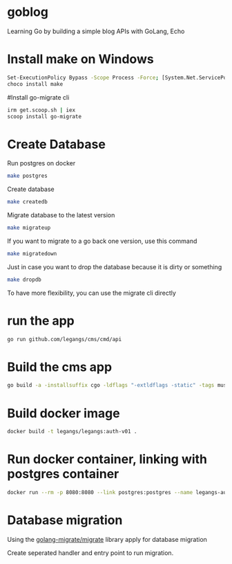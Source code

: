 # goblog
Learning Go by building a simple blog APIs with GoLang, Echo

# Install make on Windows 

```bash
Set-ExecutionPolicy Bypass -Scope Process -Force; [System.Net.ServicePointManager]::SecurityProtocol = [System.Net.ServicePointManager]::SecurityProtocol -bor 3072; iex ((New-Object System.Net.WebClient).DownloadString('https://community.chocolatey.org/install.ps1'))
choco install make
```

#Install go-migrate cli

```bash
irm get.scoop.sh | iex
scoop install go-migrate
```


# Create Database 
Run postgres on docker 

```bash
make postgres
```

Create database 

```bash
make createdb
```
Migrate database to the latest version

```bash
make migrateup
```

If you want to migrate to a go back one version, use this command

```bash
make migratedown
```
Just in case you want to drop the database because it is dirty or something

```bash
make dropdb
```

To have more flexibility, you can use the migrate cli directly

# run the app

```bash
go run github.com/legangs/cms/cmd/api
``` 

# Build the cms app 

```bash
go build -a -installsuffix cgo -ldflags "-extldflags -static" -tags musl github.com/legangs/auth/cmd/auth
```


# Build docker image
```bash
docker build -t legangs/legangs:auth-v01 .
``` 

# Run docker container, linking with postgres container 

```bash
docker run --rm -p 8080:8080 --link postgres:postgres --name legangs-auth -e DB_HOST=postgres -e DB_PORT=5432 -e DB_USER=postgres -e DB_PASSWORD=docker -e DB_NAME=goblog -e PORT=8080 -e JWT_SECRET=my_secret_key legangs/legangs:auth-v01
```

# Database migration
Using the [golang-migrate/migrate](https://github.com/golang-migrate/migrate) library apply for database migration 

Create seperated handler and entry point to run migration.
